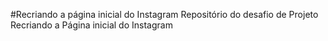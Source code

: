#Recriando a página inicial do Instagram
Repositório do desafio de Projeto Recriando a Página inicial do Instagram
